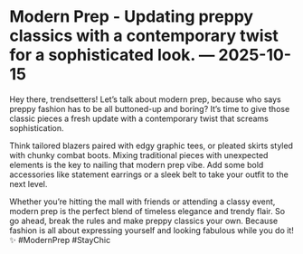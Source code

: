 # Modern Prep - Updating preppy classics with a contemporary twist for a sophisticated look. — 2025-10-15

Hey there, trendsetters! Let’s talk about modern prep, because who says preppy fashion has to be all buttoned-up and boring? It’s time to give those classic pieces a fresh update with a contemporary twist that screams sophistication.

Think tailored blazers paired with edgy graphic tees, or pleated skirts styled with chunky combat boots. Mixing traditional pieces with unexpected elements is the key to nailing that modern prep vibe. Add some bold accessories like statement earrings or a sleek belt to take your outfit to the next level.

Whether you’re hitting the mall with friends or attending a classy event, modern prep is the perfect blend of timeless elegance and trendy flair. So go ahead, break the rules and make preppy classics your own. Because fashion is all about expressing yourself and looking fabulous while you do it! ✨ #ModernPrep #StayChic